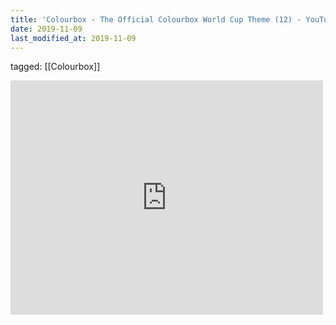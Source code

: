 ```yaml
---
title: 'Colourbox - The Official Colourbox World Cup Theme (12) - YouTube'
date: 2019-11-09
last_modified_at: 2019-11-09
---
```

tagged: [[Colourbox]]
<iframe allow="accelerometer; autoplay; clipboard-write; encrypted-media; gyroscope; picture-in-picture" allowfullscreen="" frameborder="0" height="375" id="youtube_iframe" src="https://www.youtube.com/embed/Dp8dMveAYZc?feature=oembed&amp;enablejsapi=1&amp;origin=https://safe.txmblr.com&amp;wmode=opaque" width="500"></iframe>